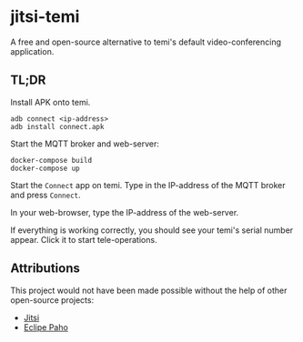 # jitsi-temi
A free and open-source alternative to temi's default video-conferencing application.


## TL;DR
Install APK onto temi.
```
adb connect <ip-address>
adb install connect.apk
```

Start the MQTT broker and web-server:
```
docker-compose build
docker-compose up
```

Start the `Connect` app on temi. Type in the IP-address of the MQTT broker and press `Connect`.

In your web-browser, type the IP-address of the web-server.

If everything is working correctly, you should see your temi's serial number appear. Click it to start tele-operations.


## Attributions
This project would not have been made possible without the help of other open-source projects:
* [Jitsi](https://jitsi.org/)
* [Eclipe Paho](https://www.eclipse.org/paho/)

